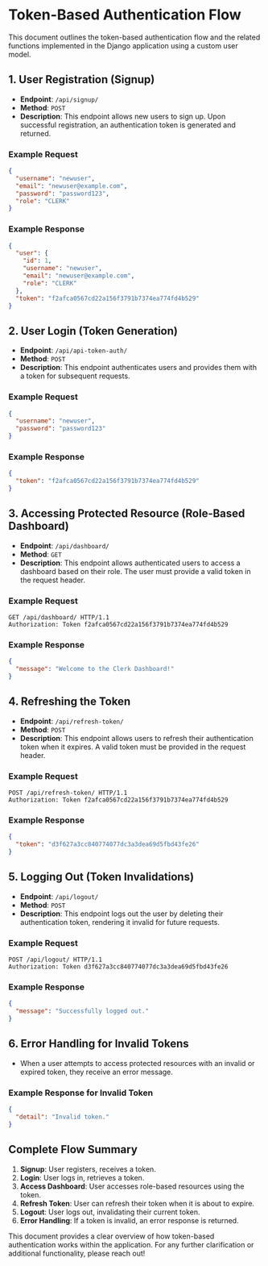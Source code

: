 
# Token-Based Authentication Flow

This document outlines the token-based authentication flow and the related functions implemented in the Django application using a custom user model.

## 1. User Registration (Signup)
- **Endpoint**: `/api/signup/`
- **Method**: `POST`
- **Description**: This endpoint allows new users to sign up. Upon successful registration, an authentication token is generated and returned.

### Example Request
```json
{
  "username": "newuser",
  "email": "newuser@example.com",
  "password": "password123",
  "role": "CLERK"
}
```

### Example Response
```json
{
  "user": {
    "id": 1,
    "username": "newuser",
    "email": "newuser@example.com",
    "role": "CLERK"
  },
  "token": "f2afca0567cd22a156f3791b7374ea774fd4b529"
}
```

## 2. User Login (Token Generation)
- **Endpoint**: `/api/api-token-auth/`
- **Method**: `POST`
- **Description**: This endpoint authenticates users and provides them with a token for subsequent requests.

### Example Request
```json
{
  "username": "newuser",
  "password": "password123"
}
```

### Example Response
```json
{
  "token": "f2afca0567cd22a156f3791b7374ea774fd4b529"
}
```

## 3. Accessing Protected Resource (Role-Based Dashboard)
- **Endpoint**: `/api/dashboard/`
- **Method**: `GET`
- **Description**: This endpoint allows authenticated users to access a dashboard based on their role. The user must provide a valid token in the request header.

### Example Request
```http
GET /api/dashboard/ HTTP/1.1
Authorization: Token f2afca0567cd22a156f3791b7374ea774fd4b529
```

### Example Response
```json
{
  "message": "Welcome to the Clerk Dashboard!"
}
```

## 4. Refreshing the Token
- **Endpoint**: `/api/refresh-token/`
- **Method**: `POST`
- **Description**: This endpoint allows users to refresh their authentication token when it expires. A valid token must be provided in the request header.

### Example Request
```http
POST /api/refresh-token/ HTTP/1.1
Authorization: Token f2afca0567cd22a156f3791b7374ea774fd4b529
```

### Example Response
```json
{
  "token": "d3f627a3cc840774077dc3a3dea69d5fbd43fe26"
}
```

## 5. Logging Out (Token Invalidations)
- **Endpoint**: `/api/logout/`
- **Method**: `POST`
- **Description**: This endpoint logs out the user by deleting their authentication token, rendering it invalid for future requests.

### Example Request
```http
POST /api/logout/ HTTP/1.1
Authorization: Token d3f627a3cc840774077dc3a3dea69d5fbd43fe26
```

### Example Response
```json
{
  "message": "Successfully logged out."
}
```

## 6. Error Handling for Invalid Tokens
- When a user attempts to access protected resources with an invalid or expired token, they receive an error message.

### Example Response for Invalid Token
```json
{
  "detail": "Invalid token."
}
```

## Complete Flow Summary
1. **Signup**: User registers, receives a token.
2. **Login**: User logs in, retrieves a token.
3. **Access Dashboard**: User accesses role-based resources using the token.
4. **Refresh Token**: User can refresh their token when it is about to expire.
5. **Logout**: User logs out, invalidating their current token.
6. **Error Handling**: If a token is invalid, an error response is returned.

This document provides a clear overview of how token-based authentication works within the application. For any further clarification or additional functionality, please reach out!
